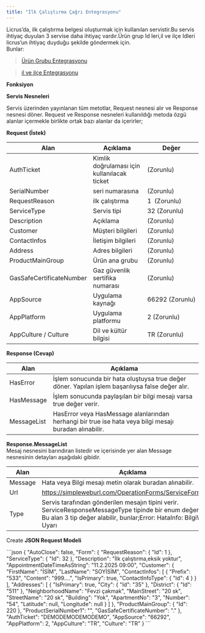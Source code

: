 ```yaml
---
title: "İlk Çalıştırma Çağrı Entegrasyonu"
---
```


Licrus’da, ilk çalıştırma belgesi oluşturmak için kullanılan servistir.Bu servis ihtiyaç duyulan 3 servise daha ihtiyaç vardır.Ürün grup Id leri,il ve ilçe Idleri licrus’un ihtiyaç duyduğu şekilde göndermek için.  
Bunlar:  
  

> [Ürün Grubu Entegrasyonu](http://docs.onerov.com/2025/02/13/urun-grubu-entegrasyonu/)

> [il ve ilçe Entegrasyonu](http://docs.onerov.com/2025/02/13/il-ve-ilce-entegrasyonu/)

**Fonksiyon**

**Servis Nesneleri**

Servis üzerinden yayınlanan tüm metotlar, Request nesnesi alır ve Response nesnesi döner. Request ve Response nesneleri kullanıldığı metoda özgü alanlar içermekle birlikte ortak bazı alanlar da içerirler;

**Request (İstek)**

| Alan | Açıklama | Değer |
| --- | --- | --- |
| AuthTicket | Kimlik doğrulaması için kullanılacak ticket | (Zorunlu) |
| SerialNumber | seri numarasına | (Zorunlu) |
| RequestReason | ilk çalıştırma | 1  (Zorunlu) |
| ServiceType | Servis tipi | 32 (Zorunlu) |
| Description | Açıklama | (Zorunlu) |
| Customer | Müşteri bilgileri | (Zorunlu) |
| ContactInfos | İletişim bilgileri | (Zorunlu) |
| Address | Adres bilgileri | (Zorunlu) |
| ProductMainGroup | Ürün ana grubu | (Zorunlu) |
| GasSafeCertificateNumber | Gaz güvenlik sertifika numarası | (Zorunlu) |
| AppSource | Uygulama kaynağı | 66292 (Zorunlu) |
| AppPlatform | Uygulama platformu | 2 (Zorunlu) |
| AppCulture / Culture | Dil ve kültür bilgisi | TR (Zorunlu) |

**Response (Cevap)**

| Alan | Açıklama |
| --- | --- |
| HasError | İşlem sonucunda bir hata oluştuysa true değer döner. Yapılan işlem başarılıysa false değer alır. |
| HasMessage | İşlem sonucunda paylaşılan bir bilgi mesajı varsa true değer verir. |
| MessageList | HasError veya HasMessage alanlarından herhangi bir true ise hata veya bilgi mesajı buradan alınabilir. |

**Response.MessageList**  
Mesaj nesnesini barındıran listedir ve içerisinde yer alan Message nesnesinin detayları aşağıdaki gibidir.

| Alan | Açıklama |
| --- | --- |
| Message | Hata veya Bilgi mesajı metin olarak buradan alınabilir. |
| Url | https://simpleweburl.com/OperationForms/ServiceForm/Create |
| Type | Servis tarafından gönderilen mesajın tipini verir. ServiceResponseMessageType tipinde bir enum değeri taşır. Bu alan 3 tip değer alabilir, bunlar;Error: HataInfo: BilgiWarning: Uyarı |

  
Create **JSON Request Modeli**

\`\`\`json { "AutoClose": false, "Form": { "RequestReason": { "Id": 1 }, "ServiceType": { "Id": 32 }, "Description": "İlk çalıştırma,eksik yoktur", "AppointmentDateTimeAsString": "11.2.2025 09:00", "Customer": { "FirstName": "İSİM", "LastName": "SOYİSİM", "ContactInfos": \[ { "Prefix": "533", "Content": "999....", "IsPrimary": true, "ContactInfoType": { "Id": 4 } } \], "Addresses": \[ { "IsPrimary": true, "City": { "Id": "35" }, "District": { "Id": "511" }, "NeighborhoodName": "Fevzi çakmak", "MainStreet": "20 sk", "StreetName": "20 sk", "Building": "Yok", "ApartmentNo": "3", "Number": "54", "Latitude": null, "Longitude": null } \] }, "ProductMainGroup": { "Id": 220 }, "ProductSerialNumber1": "", "GasSafeCertificateNumber": "." }, "AuthTicket": "DEMODEMODEMODEMO", "AppSource": "66292", "AppPlatform": 2, "AppCulture": "TR", "Culture": "TR" } \`\`\`
